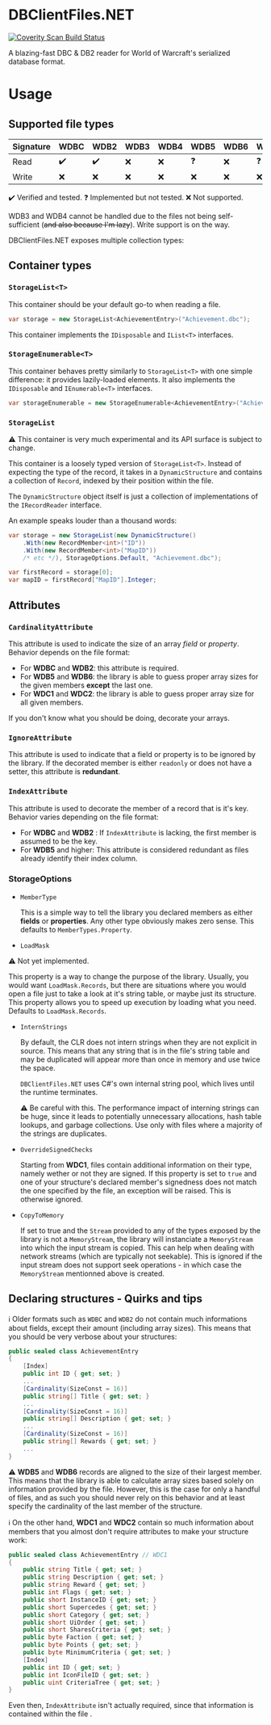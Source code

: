 


# DBClientFiles.NET

<a href="https://scan.coverity.com/projects/warpten-dbclientfiles-net">
  <img alt="Coverity Scan Build Status"
       src="https://scan.coverity.com/projects/15970/badge.svg"/>
</a>

A blazing-fast DBC & DB2 reader for World of Warcraft's serialized database format.

# Usage

## Supported file types

|Signature|WDBC|WDB2|WDB3|WDB4|WDB5|WDB6|WDC1|WDC2|
|--|--|--|--|--|--|--|--|--|
|Read|:heavy_check_mark:|:heavy_check_mark:|:x:|:x:|❓|:x:|❓|:x:|
|Write|:x:|:x:|:x:|:x:|:x:|:x:|:x:|:x:|

:heavy_check_mark: Verified and tested.
:question: Implemented but not tested.
:x: Not supported.

WDB3 and WDB4 cannot be handled due to the files not being self-sufficient (~~and also because I'm lazy~~).
Write support is on the way.


DBClientFiles.NET exposes multiple collection types:
## Container types

### `StorageList<T>`
This container should be your default go-to when reading a file.
```cs
var storage = new StorageList<AchievementEntry>("Achievement.dbc");
```
This container implements the `IDisposable` and `IList<T>` interfaces.

### `StorageEnumerable<T>`
This container behaves pretty similarly to `StorageList<T>` with one simple difference: it provides lazily-loaded elements. It also implements the `IDisposable` and `IEnumerable<T>` interfaces.

```cs
var storageEnumerable = new StorageEnumerable<AchievementEntry>("Achievement.dbc");
```

### `StorageList`

:warning: This container is very much experimental and its API surface is subject to change.

This container is a loosely typed version of `StorageList<T>`. Instead of expecting the type of the record, it takes in a `DynamicStructure` and contains a collection of `Record`, indexed by their position within the file.

The `DynamicStructure` object itself is just a collection of implementations of the `IRecordReader` interface. 

An example speaks louder than a thousand words:

```cs
var storage = new StorageList(new DynamicStructure()
    .With(new RecordMember<int>("ID"))
    .With(new RecordMember<int>("MapID"))
    /* etc */), StorageOptions.Default, "Achievement.dbc");

var firstRecord = storage[0];
var mapID = firstRecord["MapID"].Integer;
```

## Attributes

### `CardinalityAttribute`

This attribute is used to indicate the size of an array *field* or *property*. Behavior depends on the file format:
- For **WDBC** and **WDB2**: this attribute is required.
- For **WDB5** and **WDB6**: the library is able to guess proper array sizes for the given members **except** the last one.
- For **WDC1** and **WDC2**: the library is able to guess proper array size for all given members.

If you don't know what you should be doing, decorate your arrays.

### `IgnoreAttribute`

This attribute is used to indicate that a field or property is to be ignored by the library. If the decorated member is either `readonly` or does not have a setter, this attribute is **redundant**.

### `IndexAttribute`

This attribute is used to decorate the member of a record that is it's key. Behavior varies depending on the file format:
- For **WDBC** and **WDB2** : If `IndexAttribute` is lacking, the first member is assumed to be the key.
- For **WDB5** and higher: This attribute is considered redundant as files already identify their index column.

### StorageOptions

- `MemberType`

  This is a simple way to tell the library you declared members as either **fields** or **properties**. Any other type obviously makes zero sense. This defaults to `MemberTypes.Property`.

- `LoadMask`

:warning: Not yet implemented.

  This property is a way to change the purpose of the library. Usually, you would want `LoadMask.Records`, but there are situations where you would open a file just to take a look at it's string table, or maybe just its structure. This property allows you to speed up execution by loading what you need. Defaults to `LoadMask.Records`.

- `InternStrings`

  By default, the CLR does not intern strings when they are not explicit in source. This means that any string that is in the file's string table and may be duplicated  will appear more than once in memory and use twice the space. 
  
  `DBClientFiles.NET` uses C#'s own internal string pool, which lives until the runtime terminates.
  
  :warning: Be careful with this. The performance impact of interning strings can be huge, since it leads to potentially unnecessary allocations, hash table lookups, and garbage collections. Use only with files where a majority of the strings are duplicates.

* `OverrideSignedChecks`

  Starting from **WDC1**, files contain additional information on their type, namely wether or not they are signed. If this property is set to `true` and one of your structure's declared member's signedness does not match the one specified by the file, an exception will be raised. This is otherwise ignored.

* `CopyToMemory`

  If set to true and the `Stream` provided to any of the types exposed by the library is not a `MemoryStream`, the library will instanciate a `MemoryStream` into which the input stream is copied. This can help when dealing with network streams (which are typically not seekable). This is ignored if the input stream does not support seek operations - in which case the `MemoryStream` mentionned above is created.

## Declaring structures - Quirks and tips

:information_source: Older formats such as `WDBC` and `WDB2` do not contain much informations about fields, except their amount (including array sizes). This means that you should be very verbose about your structures:

```cs
public sealed class AchievementEntry
{
    [Index]
    public int ID { get; set; }
    ...
    [Cardinality(SizeConst = 16)]
    public string[] Title { get; set; }
    ...
    [Cardinality(SizeConst = 16)]
    public string[] Description { get; set; }
    ...
    [Cardinality(SizeConst = 16)]
    public string[] Rewards { get; set; }
    ...
}
```
:warning: **WDB5** and **WDB6** records are aligned to the size of their largest member. This means that the library is able to calculate array sizes based solely on information provided by the file. However, this is the case for only a handful of files, and as such you should never rely on this behavior and at least specify the cardinality of the last member of the structure.

:information_source: On the other hand,  **WDC1** and **WDC2**  contain so much information about members that you almost don't require attributes to make your structure work:

```cs
public sealed class AchievementEntry // WDC1
{
    public string Title { get; set; }
    public string Description { get; set; }
    public string Reward { get; set; }
    public int Flags { get; set; }
    public short InstanceID { get; set; }
    public short Supercedes { get; set; }
    public short Category { get; set; }
    public short UiOrder { get; set; }
    public short SharesCriteria { get; set; }
    public byte Faction { get; set; }
    public byte Points { get; set; }
    public byte MinimumCriteria { get; set; }
    [Index]
    public int ID { get; set; }
    public int IconFileID { get; set; }
    public uint CriteriaTree { get; set; }
}
```

Even then, `IndexAttribute` isn't actually required, since that information is contained within the file .

